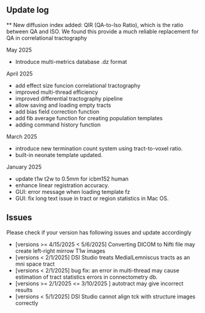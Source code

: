 
## Update log 

** New diffusion index added: QIR (QA-to-Iso Ratio), which is the ratio between QA and ISO. We found this provide a much reliable replacement for QA in correlational tractography

May 2025

- Introduce multi-metrics database .dz format

April 2025

- add effect size funcion correlational tractography
- improved multi-thread efficiency
- improved differential tractography pipeline
- allow saving and loading empty tracts
- add bias field correction function
- add fib average function for creating population templates
- adding command history function

March 2025
- introduce new termination count system using tract-to-voxel ratio.
- built-in neonate template updated.

January 2025

- update t1w t2w to 0.5mm for icbm152 human
- enhance linear registration accuracy. 
- GUI: error message when loading template fz
- GUI: fix long text issue in tract or region statistics in Mac OS.

## Issues

Please check if your version has following issues and update accordingly

- [versions >= 4/15/2025 < 5/6/2025] Converting DICOM to Nifti file may create left-right mirrow T1w images
- [versions < 2/1/2025] DSI Studio treats MedialLemniscus tracts as an mni space tract
- [versions < 2/1/2025] bug fix: an error in multi-thread may cause estimation of tract statistics errors in connectometry db.
- [versions >= 2/1/2025 <= 3/10/2025 ] autotract may give incorrect results
- [versions < 5/1/2025] DSI Studio cannot align tck with structure images correctly
